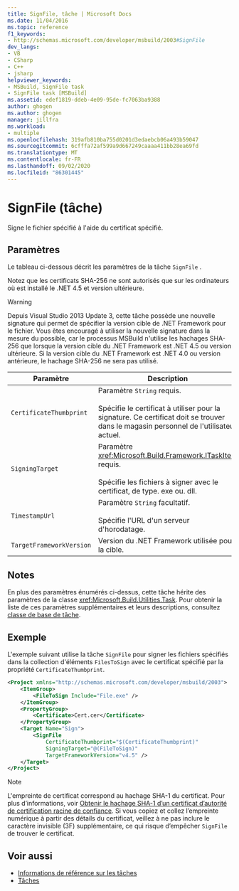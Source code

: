```yaml
---
title: SignFile, tâche | Microsoft Docs
ms.date: 11/04/2016
ms.topic: reference
f1_keywords:
- http://schemas.microsoft.com/developer/msbuild/2003#SignFile
dev_langs:
- VB
- CSharp
- C++
- jsharp
helpviewer_keywords:
- MSBuild, SignFile task
- SignFile task [MSBuild]
ms.assetid: edef1819-ddeb-4e09-95de-fc7063ba9388
author: ghogen
ms.author: ghogen
manager: jillfra
ms.workload:
- multiple
ms.openlocfilehash: 319afb810ba755d0201d3edaebcb06a493b59047
ms.sourcegitcommit: 6cfffa72af599a9d667249caaaa411bb28ea69fd
ms.translationtype: MT
ms.contentlocale: fr-FR
ms.lasthandoff: 09/02/2020
ms.locfileid: "86301445"
---
```

# <a name="signfile-task"></a>SignFile (tâche)

Signe le fichier spécifié à l'aide du certificat spécifié.

## <a name="parameters"></a>Paramètres

 Le tableau ci-dessous décrit les paramètres de la tâche `SignFile` .

 Notez que les certificats SHA-256 ne sont autorisés que sur les ordinateurs où est installé le .NET 4.5 et version ultérieure.

> [!WARNING]
> Depuis Visual Studio 2013 Update 3, cette tâche possède une nouvelle signature qui permet de spécifier la version cible de .NET Framework pour le fichier. Vous êtes encouragé à utiliser la nouvelle signature dans la mesure du possible, car le processus MSBuild n'utilise les hachages SHA-256 que lorsque la version cible du .NET Framework est .NET 4.5 ou version ultérieure. Si la version cible du .NET Framework est .NET 4.0 ou version antérieure, le hachage SHA-256 ne sera pas utilisé.

|Paramètre|Description|
|---------------|-----------------|
|`CertificateThumbprint`|Paramètre `String` requis.<br /><br /> Spécifie le certificat à utiliser pour la signature. Ce certificat doit se trouver dans le magasin personnel de l'utilisateur actuel.|
|`SigningTarget`|Paramètre <xref:Microsoft.Build.Framework.ITaskItem> requis.<br /><br /> Spécifie les fichiers à signer avec le certificat, de type. exe ou. dll.|
|`TimestampUrl`|Paramètre `String` facultatif.<br /><br /> Spécifie l'URL d'un serveur d'horodatage.|
|`TargetFrameworkVersion`|Version du .NET Framework utilisée pour la cible.|

## <a name="remarks"></a>Notes

 En plus des paramètres énumérés ci-dessus, cette tâche hérite des paramètres de la classe <xref:Microsoft.Build.Utilities.Task>. Pour obtenir la liste de ces paramètres supplémentaires et leurs descriptions, consultez [classe de base de tâche](../msbuild/task-base-class.md).

## <a name="example"></a>Exemple

 L'exemple suivant utilise la tâche `SignFile` pour signer les fichiers spécifiés dans la collection d'éléments `FilesToSign` avec le certificat spécifié par la propriété `CertificateThumbprint`.

```xml
<Project xmlns="http://schemas.microsoft.com/developer/msbuild/2003">
    <ItemGroup>
        <FileToSign Include="File.exe" />
    </ItemGroup>
    <PropertyGroup>
        <Certificate>Cert.cer</Certificate>
    </PropertyGroup>
    <Target Name="Sign">
        <SignFile
            CertificateThumbprint="$(CertificateThumbprint)"
            SigningTarget="@(FileToSign)"
            TargetFrameworkVersion="v4.5" />
    </Target>
</Project>
```

> [!NOTE]
> L'empreinte de certificat correspond au hachage SHA-1 du certificat. Pour plus d’informations, voir [Obtenir le hachage SHA-1 d’un certificat d’autorité de certification racine de confiance](/previous-versions/windows/it-pro/windows-server-2008-R2-and-2008/cc733076\(v\=ws.10\)). Si vous copiez et collez l’empreinte numérique à partir des détails du certificat, veillez à ne pas inclure le caractère invisible (3F) supplémentaire, ce qui risque d’empêcher `SignFile` de trouver le certificat.

## <a name="see-also"></a>Voir aussi

- [Informations de référence sur les tâches](../msbuild/msbuild-task-reference.md)
- [Tâches](../msbuild/msbuild-tasks.md)